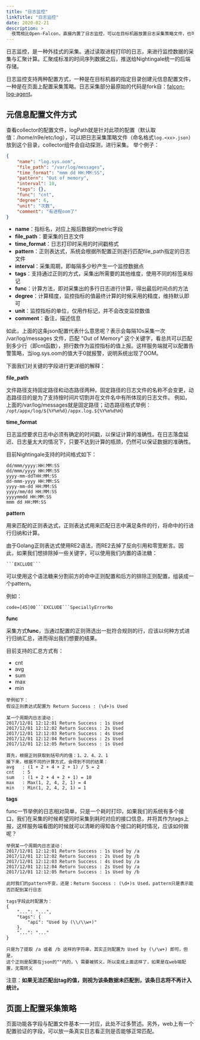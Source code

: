 ```yaml
---
title: "日志监控"
linkTitle: "日志监控"
date: 2020-02-21
description: >
  夜莺相比Open-Falcon，直接内置了日志监控，可以在目标机器放置日志采集策略文件，也可以在页面上配置日志采集策略
---
```


日志监控，是一种外挂式的采集。通过读取进程打印的日志，来进行监控数据的采集与汇聚计算。汇聚成标准的时间序列数据之后，推送给Nightingale统一的后端存储。

日志监控支持两种配置方式，一种是在目标机器的指定目录创建元信息配置文件，一种是在页面上配置采集策略。日志采集部分最原始的代码是fork自：[falcon-log-agent](https://github.com/didi/falcon-log-agent)。

## 元信息配置文件方式

查看collector的配置文件，logPath就是针对此项的配置（默认取值：/home/n9e/etc/log），可以把日志采集策略文件（命名格式`log.<xx>.json`）放到这个目录，collector组件会自动探测，进行采集。
举个例子：

```json
{
    "name": "log.sys.oom",
    "file_path": "/var/log/messages",
    "time_format": "mmm dd HH:MM:SS",
    "pattern": "Out of memory",
    "interval": 10,
    "tags": {},
    "func": "cnt",
    "degree": 6,
    "unit": "次数",
    "comment": "有进程oom了"
}
```

- **name**：指标名，对应上报后数据的metric字段
- **file_path**：要采集的日志文件
- **time_format**：日志打印时采用的时间戳格式
- **pattern**：正则表达式，系统会根据所配置正则逐行匹配file_path指定的日志文件
- **interval**：采集周期，即每隔多少秒产生一个监控数据点
- **tags**：支持通过正则的方式，采集出所需要的其他维度，使用不同的标签来标记
- **func**：计算方法，即对采集出的多行日志进行计算，得出最后时间点的方法
- **degree**：计算精度，监控指标的值最终计算的时候采用的精度，维持默认即可
- **unit**：监控指标的单位，仅用作标记，并不会改变监控数值
- **comment**：备注，描述信息

如此，上面的这条json配置代表什么意思呢？表示会每隔10s采集一次 /var/log/messages 文件，匹配 "Out of Memory" 这个关键字，看总共可以匹配到多少行（即cnt函数），把行数作为监控指标的值上报。这样服务端就可以配置告警策略，当log.sys.oom的值大于0就报警，说明系统出现了OOM。

下面我们对关键的字段进行更详细的解释：

**file_path**

文件路径支持固定路径和动态路径两种。固定路径的日志文件的名称不会变更，动态路径目的是为了支持按时间片切割并在文件名中有所体现的日志文件。
例如，上面的/var/log/messages就是固定路径；动态路径格式举例： `/opt/appx/log/${%Y%m%d}/appx.log.${%Y%m%d%H}`

**time_format**

日志监控要求日志中必须有确定的时间戳，以保证计算的准确性。在日志落盘延迟、日志量太大的情况下，只要不达到计算的瓶颈，仍然可以保证数据的准确性。

目前Nightingale支持的时间格式如下：

```
dd/mmm/yyyy:HH:MM:SS
dd/mmm/yyyy HH:MM:SS
yyyy-mm-ddTHH:MM:SS
dd-mmm-yyyy HH:MM:SS
yyyy-mm-dd HH:MM:SS
yyyy/mm/dd HH:MM:SS
yyyymmdd HH:MM:SS
mmm dd HH:MM:SS
```

**pattern**

用来匹配的正则表达式，正则表达式用来匹配日志中满足条件的行，将命中的行进行归纳和计算。

由于Golang正则表达式使用RE2语法，而RE2去掉了反向引用和零宽断言。因此，如果我们想排除掉一些关键字，可以使用我们内置的语法糖： 

```
```EXCLUDE```
```

可以使用这个语法糖来分割前方的命中正则配置和后方的排除正则配置，组装成一个pattern。

例如：

```
code=[45]00```EXCLUDE```SpeciallyErrorNo
```

**func**

采集方式**func**，当通过配置的正则筛选出一批符合规则的行，应该以何种方式进行归纳汇总，进而得出我们想要的结果。

目前支持的汇总方式有：

- cnt
- avg
- sum
- max
- min

```
举例如下：
假设正则表达式配置为 Return Success : (\d+)s Used
 
某一个周期内日志滚动：
2017/12/01 12:12:01 Return Success : 1s Used
2017/12/01 12:12:02 Return Success : 2s Used
2017/12/01 12:12:03 Return Success : 4s Used
2017/12/01 12:12:04 Return Success : 2s Used
2017/12/01 12:12:05 Return Success : 1s Used
 
首先，根据正则获取到括号内的值：1、2、4、2、1
接下来，根据不同的计算方式，会得到不同的结果：
avg   : (1 + 2 + 4 + 2 + 1) / 5 = 2
cnt   : 5
sum   : (1 + 2 + 4 + 2 + 1) = 10
max   : Max(1, 2, 4, 2, 1) = 4
min   : Min(1, 2, 4, 2, 1) = 1
```

**tags**

func一节举例的日志相对简单，只是一个耗时打印，如果我们的系统有多个接口，我们在采集的时候希望同时采集到耗时对应的接口信息，并将其作为tags上报，这样服务端看图的时候就可以清晰的得知各个接口的耗时情况，应该如何做呢？

```
举例某一个周期内日志滚动：
2017/12/01 12:12:01 Return Success : 1s Used by /a
2017/12/01 12:12:02 Return Success : 2s Used by /b
2017/12/01 12:12:03 Return Success : 4s Used by /a
2017/12/01 12:12:04 Return Success : 2s Used by /a
2017/12/01 12:12:05 Return Success : 1s Used by /b

此时我们的pattern不变，还是：Return Success : (\d+)s Used，pattern只是表示能否匹配到某行日志

tags字段此时配置为：
{
    "...": "...",
    "tags": {
        "api": "Used by (\\/\\w+)"
    },
    "...": "..."
}

只是为了提取 /a 或者 /b 这样的字符串，其实正则配置为 Used by (\/\w+) 即可，但是，
这个正则是配置在json的""内的，\ 需要被转义，所以变成上面这样了，如果是在web端配置，无需转义
```

注意：**如果无法匹配出tag的值，则视为该条数据未匹配到，该条日志将不再计入统计。**

## 页面上配置采集策略

页面功能各字段与配置文件基本一一对应，此处不过多赘述。另外，web上有一个配置验证的字段，可以放一条真实日志看正则是否能够正常匹配。

